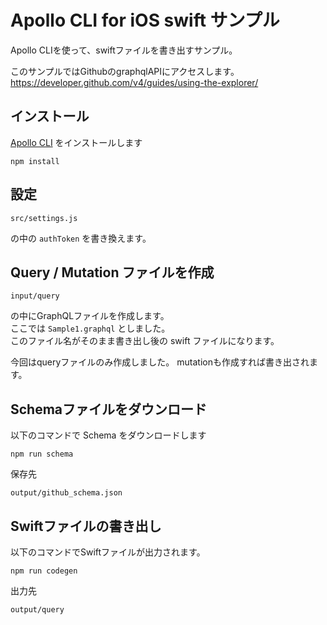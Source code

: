 # Apollo CLI for iOS swift サンプル

Apollo CLIを使って、swiftファイルを書き出すサンプル。

このサンプルではGithubのgraphqlAPIにアクセスします。<br>
https://developer.github.com/v4/guides/using-the-explorer/

## インストール

[Apollo CLI](https://github.com/apollographql/apollo-tooling) をインストールします


```
npm install
```

## 設定

```
src/settings.js
```
の中の `authToken` を書き換えます。

## Query / Mutation ファイルを作成

```
input/query
```

の中にGraphQLファイルを作成します。<br>
ここでは  `Sample1.graphql` としました。<br>
このファイル名がそのまま書き出し後の swift ファイルになります。

今回はqueryファイルのみ作成しました。 mutationも作成すれば書き出されます。 

## Schemaファイルをダウンロード

以下のコマンドで Schema をダウンロードします
```
npm run schema
```

保存先
```
output/github_schema.json
```

## Swiftファイルの書き出し

以下のコマンドでSwiftファイルが出力されます。
```
npm run codegen
```

出力先
```
output/query
```